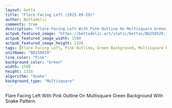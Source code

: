 ```yaml
---
layout: betta
title: "Flare Facing Left (2025-09-29)"
author: Bettadelic
comments: true
description: "Flare Facing Left With Pink Outline On Multisquare Green Background With Snake Pattern."
actpub_featured_image: "https://bettadelic.art/static/bettas/BD250929.jpg"
actpub_featured_image_width: 1500
actpub_featured_image_height: 1326
tags: [Flare Facing Left, Pink Outline, Green Background, Multisquare Background Pattern, Snake Pattern, September 2025]
unitName: "BD250929"
line_color: "Pink"
background_color: "Green"
width: 1500
height: 1326
algorithm: "Snake"
background_type: "Multisquare"
---
```


Flare Facing Left With Pink Outline On Multisquare Green Background With Snake Pattern.
